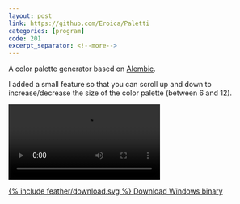 ```yaml
---
layout: post
link: https://github.com/Eroica/Paletti
categories: [program]
code: 201
excerpt_separator: <!--more-->
---
```


A color palette generator based on [Alembic](https://alembicforsketch.com).

I added a small feature so that you can scroll up and down to increase/decrease the size of the color palette (between 6 and 12).

<video controls>
<source src="{{ '/videos/Paletti.mp4' | relative_url }}">
</video>

<a data-alignment="-middle" href="https://github.com/Eroica/Paletti/releases/download/v1.0/Paletti.zip">{% include feather/download.svg %} <span>Download Windows binary</span></a>

<!--more-->
